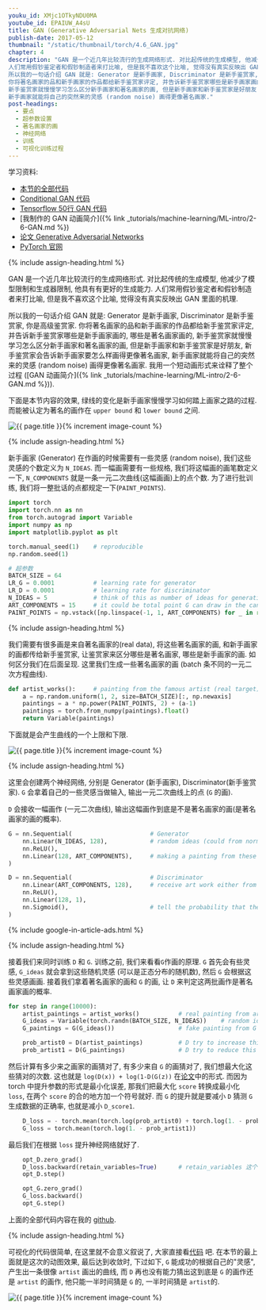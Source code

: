 ```yaml
---
youku_id: XMjc1OTkyNDU0MA
youtube_id: EPAIUW_A4sU
title: GAN (Generative Adversarial Nets 生成对抗网络)
publish-date: 2017-05-12
thumbnail: "/static/thumbnail/torch/4.6_GAN.jpg"
chapter: 4
description: "GAN 是一个近几年比较流行的生成网络形式. 对比起传统的生成模型, 他减少了模型限制和生成器限制, 他具有有更好的生成能力.
人们常用假钞鉴定者和假钞制造者来打比喻, 但是我不喜欢这个比喻, 觉得没有真实反映出 GAN 里面的机理.
所以我的一句话介绍 GAN 就是: Generator 是新手画家, Discriminator 是新手鉴赏家, 你是高级鉴赏家.
你将著名画家的品和新手画家的作品都给新手鉴赏家评定, 并告诉新手鉴赏家哪些是新手画家画的, 哪些是著名画家画的,
新手鉴赏家就慢慢学习怎么区分新手画家和著名画家的画, 但是新手画家和新手鉴赏家是好朋友, 新手鉴赏家会告诉新手画家要怎么样画得更像著名画家,
新手画家就能将自己的突然来的灵感 (random noise) 画得更像著名画家."
post-headings:
  - 要点
  - 超参数设置
  - 著名画家的画
  - 神经网络
  - 训练
  - 可视化训练过程
---
```



学习资料:
  * [本节的全部代码](https://github.com/MorvanZhou/PyTorch-Tutorial/blob/master/tutorial-contents/406_GAN.py)
  * [Conditional GAN 代码](https://github.com/MorvanZhou/PyTorch-Tutorial/blob/master/tutorial-contents/406_conditional_GAN.py)
  * [Tensorflow 50行 GAN 代码](https://github.com/MorvanZhou/Tensorflow-Tutorial/blob/master/tutorial-contents/406_GAN.py)
  * [我制作的 GAN 动画简介]({% link _tutorials/machine-learning/ML-intro/2-6-GAN.md %})
  * [论文 Generative Adversarial Networks](https://arxiv.org/abs/1406.2661)
  * [PyTorch 官网](http://pytorch.org/)

{% include assign-heading.html %}

GAN 是一个近几年比较流行的生成网络形式. 对比起传统的生成模型, 他减少了模型限制和生成器限制, 他具有有更好的生成能力.
人们常用假钞鉴定者和假钞制造者来打比喻, 但是我不喜欢这个比喻, 觉得没有真实反映出 GAN 里面的机理.

所以我的一句话介绍 GAN 就是: Generator 是新手画家, Discriminator 是新手鉴赏家, 你是高级鉴赏家.
你将著名画家的品和新手画家的作品都给新手鉴赏家评定, 并告诉新手鉴赏家哪些是新手画家画的, 哪些是著名画家画的,
新手鉴赏家就慢慢学习怎么区分新手画家和著名画家的画, 但是新手画家和新手鉴赏家是好朋友, 新手鉴赏家会告诉新手画家要怎么样画得更像著名画家,
新手画家就能将自己的突然来的灵感 (random noise) 画得更像著名画家. 我用一个短动画形式来诠释了整个过程 ([GAN 动画简介]({% link _tutorials/machine-learning/ML-intro/2-6-GAN.md %})).

下面是本节内容的效果, 绿线的变化是新手画家慢慢学习如何踏上画家之路的过程. 而能被认定为著名的画作在 `upper bound` 和 `lower bound` 之间.

<img class="course-image" src="/static/results/torch/4-6-1.gif" alt="{{ page.title }}{% increment image-count %}">






{% include assign-heading.html %}

新手画家 (Generator) 在作画的时候需要有一些灵感 (random noise), 我们这些灵感的个数定义为 `N_IDEAS`.
而一幅画需要有一些规格, 我们将这幅画的画笔数定义一下, `N_COMPONENTS` 就是一条一元二次曲线(这幅画画)上的点个数.
为了进行批训练, 我们将一整批话的点都规定一下(`PAINT_POINTS`).

```python
import torch
import torch.nn as nn
from torch.autograd import Variable
import numpy as np
import matplotlib.pyplot as plt

torch.manual_seed(1)    # reproducible
np.random.seed(1)

# 超参数
BATCH_SIZE = 64
LR_G = 0.0001           # learning rate for generator
LR_D = 0.0001           # learning rate for discriminator
N_IDEAS = 5             # think of this as number of ideas for generating an art work (Generator)
ART_COMPONENTS = 15     # it could be total point G can draw in the canvas
PAINT_POINTS = np.vstack([np.linspace(-1, 1, ART_COMPONENTS) for _ in range(BATCH_SIZE)])
```

{% include assign-heading.html %}

我们需要有很多画是来自著名画家的(real data), 将这些著名画家的画, 和新手画家的画都传给新手鉴赏家,
让鉴赏家来区分哪些是著名画家, 哪些是新手画家的画. 如何区分我们在后面呈现.
这里我们生成一些著名画家的画 (batch 条不同的一元二次方程曲线).

```python
def artist_works():     # painting from the famous artist (real target)
    a = np.random.uniform(1, 2, size=BATCH_SIZE)[:, np.newaxis]
    paintings = a * np.power(PAINT_POINTS, 2) + (a-1)
    paintings = torch.from_numpy(paintings).float()
    return Variable(paintings)
```

下面就是会产生曲线的一个上限和下限.

<img class="course-image" src="/static/results/torch/4-6-1.png" alt="{{ page.title }}{% increment image-count %}">


{% include assign-heading.html %}

这里会创建两个神经网络, 分别是 Generator (新手画家), Discriminator(新手鉴赏家).
`G` 会拿着自己的一些灵感当做输入, 输出一元二次曲线上的点 (`G` 的画).

`D` 会接收一幅画作 (一元二次曲线), 输出这幅画作到底是不是著名画家的画(是著名画家的画的概率).

```python
G = nn.Sequential(                      # Generator
    nn.Linear(N_IDEAS, 128),            # random ideas (could from normal distribution)
    nn.ReLU(),
    nn.Linear(128, ART_COMPONENTS),     # making a painting from these random ideas
)

D = nn.Sequential(                      # Discriminator
    nn.Linear(ART_COMPONENTS, 128),     # receive art work either from the famous artist or a newbie like G
    nn.ReLU(),
    nn.Linear(128, 1),
    nn.Sigmoid(),                       # tell the probability that the art work is made by artist
)
```

{% include google-in-article-ads.html %}


{% include assign-heading.html %}

接着我们来同时训练 `D` 和 `G`. 训练之前, 我们来看看`G`作画的原理.
`G` 首先会有些灵感, `G_ideas` 就会拿到这些随机灵感 (可以是正态分布的随机数), 然后 `G` 会根据这些灵感画画.
接着我们拿着著名画家的画和 `G` 的画, 让 `D` 来判定这两批画作是著名画家画的概率.

```python
for step in range(10000):
    artist_paintings = artist_works()           # real painting from artist
    G_ideas = Variable(torch.randn(BATCH_SIZE, N_IDEAS))    # random ideas
    G_paintings = G(G_ideas())                  # fake painting from G (random ideas)

    prob_artist0 = D(artist_paintings)          # D try to increase this prob
    prob_artist1 = D(G_paintings)               # D try to reduce this prob
```

然后计算有多少来之画家的画猜对了, 有多少来自 `G` 的画猜对了, 我们想最大化这些猜对的次数.
这也就是 `log(D(x)) + log(1-D(G(z))` 在[论文](https://arxiv.org/abs/1406.2661)中的形式.
而因为 torch 中提升参数的形式是最小化误差, 那我们把最大化 `score` 转换成最小化 `loss`, 在两个 `score` 的合的地方加一个符号就好.
而 `G` 的提升就是要减小 `D` 猜测 `G` 生成数据的正确率, 也就是减小 `D_score1`.

```python
    D_loss = - torch.mean(torch.log(prob_artist0) + torch.log(1. - prob_artist1))
    G_loss = torch.mean(torch.log(1. - prob_artist1))
```

最后我们在根据 `loss` 提升神经网络就好了.

```python
    opt_D.zero_grad()
    D_loss.backward(retain_variables=True)      # retain_variables 这个参数是为了再次使用计算图纸
    opt_D.step()

    opt_G.zero_grad()
    G_loss.backward()
    opt_G.step()
```

上面的全部代码内容在我的 [github](https://github.com/MorvanZhou/PyTorch-Tutorial/blob/master/tutorial-contents/406_GAN.py).


{% include assign-heading.html %}

可视化的代码很简单, 在这里就不会意义叙说了, 大家直接看[代码](https://github.com/MorvanZhou/PyTorch-Tutorial/blob/master/tutorial-contents/406_GAN.py) 吧.
在本节的最上面就是这次的动图效果, 最后达到收敛时, 下过如下,
`G` 能成功的根据自己的"灵感", 产生出一条很像 `artist` 画出的曲线, 而 `D` 再也没有能力猜出这到底是 `G` 的画作还是 `artist` 的画作, 他只能一半时间猜是 `G` 的,
一半时间猜是 `artist`的.

<img class="course-image" src="/static/results/torch/4-6-2.png" alt="{{ page.title }}{% increment image-count %}">
